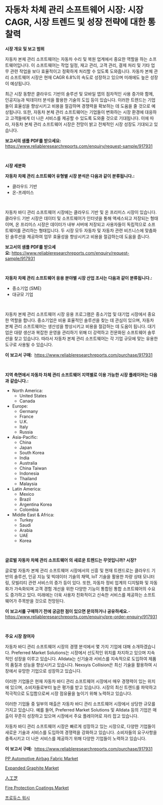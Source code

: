 <p><h1>자동차 차체 관리 소프트웨어 시장: 시장 CAGR, 시장 트렌드 및 성장 전략에 대한 통찰력</h1></p><p><strong>시장 개요 및 보고 범위</strong></p>
<p><p>자동차 본체 관리 소프트웨어는 자동차 수리 및 복원 업계에서 중요한 역할을 하는 소프트웨어입니다. 이 소프트웨어는 작업 일정, 재고 관리, 고객 관리, 결제 처리 및 기타 업무 관련 작업을 보다 효율적이고 정확하게 처리할 수 있도록 도와줍니다. 자동차 본체 관리 소프트웨어 시장은 현재 CAGR 6.8%의 속도로 성장하고 있으며 미래에도 높은 성장이 예상됩니다. </p><p>최근 시장 동향은 클라우드 기반의 솔루션 및 모바일 앱의 점차적인 사용 증가와 함께, 인공지능과 빅데이터 분석을 활용한 기술의 도입 등이 있습니다. 이러한 트렌드는 기업들이 효율성을 향상시키고 비용을 절감하며 경쟁력을 확보하는 데 도움을 줄 것으로 예상됩니다. 또한, 자동차 본체 관리 소프트웨어는 기업들이 변화하는 시장 환경에 대응하고 고객들에게 더 나은 서비스를 제공할 수 있도록 도와줄 것으로 기대됩니다. 이에 따라, 자동차 본체 관리 소프트웨어 시장은 전망이 밝고 전체적인 시장 성장도 기대되고 있습니다.</p></p>
<p><strong>보고서의 샘플 PDF를 받으세요:</strong> <a href="https://www.reliableresearchreports.com/enquiry/request-sample/917931">https://www.reliableresearchreports.com/enquiry/request-sample/917931</a></p>
<p>&nbsp;</p>
<p><strong>시장 세분화</strong></p>
<p><strong>자동차 차체 관리 소프트웨어 유형별 시장 분석은 다음과 같이 분류됩니다.:</strong></p>
<p><ul><li>클라우드 기반</li><li>온-프레미스</li></ul></p>
<p>&nbsp;</p>
<p><p>자동차 바디 관리 소프트웨어 시장에는 클라우드 기반 및 온 프리미스 시장이 있습니다. 클라우드 기반 시장은 데이터 및 소프트웨어가 인터넷을 통해 액세스되고 저장되는 형태이며, 온 프리미스 시장은 데이터가 내부 서버에 저장되고 사용자들이 독립적으로 소프트웨어를 관리하는 형태입니다. 두 시장 모두 자동차 및 자동차 관련 비즈니스에 맞춤화된 솔루션을 제공하여 업무 효율성을 향상시키고 비용을 절감하는데 도움을 줍니다.</p></p>
<p><strong>보고서의 샘플 PDF를 받으세요:</strong>&nbsp;<a href="https://www.reliableresearchreports.com/enquiry/request-sample/917931">https://www.reliableresearchreports.com/enquiry/request-sample/917931</a></p>
<p>&nbsp;</p>
<p><strong> 자동차 차체 관리 소프트웨어 응용 분야별 시장 산업 조사는 다음과 같이 분류됩니다.:</strong></p>
<p><ul><li>중소기업 (SME)</li><li>대규모 기업</li></ul></p>
<p>&nbsp;</p>
<p><p>자동차 본체 관리 소프트웨어 시장 응용 프로그램은 중소기업 및 대기업 시장에서 중요한 역할을 합니다. 중소기업은 비용 효율적인 솔루션을 찾는 데 관심이 있으며, 자동차 본체 관리 소프트웨어는 생산성을 향상시키고 비용을 절감하는 데 도움이 됩니다. 대기업은 대량 생산과 복잡한 운영을 관리하기 위해 더 강력하고 전문화된 소프트웨어 솔루션을 찾고 있습니다. 따라서 자동차 본체 관리 소프트웨어는 각 기업 규모에 맞는 유용한 도구로 사용될 수 있습니다.</p></p>
<p><strong>이 보고서 구매:</strong>&nbsp; <a href="https://www.reliableresearchreports.com/purchase/917931">https://www.reliableresearchreports.com/purchase/917931</a></p>
<p>&nbsp;</p>
<p><strong>지역 측면에서 자동차 차체 관리 소프트웨어 지역별로 이용 가능한 시장 플레이어는 다음과 같습니다.:</strong></p>
<p><ul>
    <li>
        North America:
        <ul>
            <li>United States</li>
            <li>Canada</li>
        </ul>
    </li>
    <li>
        Europe:
        <ul>
            <li>Germany</li>
            <li>France</li>
            <li>U.K.</li>
            <li>Italy</li>
            <li>Russia</li>
        </ul>
    </li>
    <li>
        Asia-Pacific:
        <ul>
            <li>China</li>
            <li>Japan</li>
            <li>South Korea</li>
            <li>India</li>
            <li>Australia</li>
            <li>China Taiwan</li>
            <li>Indonesia</li>
            <li>Thailand</li>
            <li>Malaysia</li>
        </ul>
    </li>
    <li>
        Latin America:
        <ul>
            <li>Mexico</li>
            <li>Brazil</li>
            <li>Argentina Korea</li>
            <li>Colombia</li>
        </ul>
    </li>
    <li>
        Middle East & Africa:
        <ul>
            <li>Turkey</li>
            <li>Saudi</li>
            <li>Arabia</li>
            <li>UAE</li>
            <li>Korea</li>
        </ul>
    </li>
    </ul></p>
<p>&nbsp;</p>
<p><strong>글로벌 자동차 차체 관리 소프트웨어 의 새로운 트렌드는 무엇입니까? 시장?</strong></p>
<p><p>글로벌 자동차 본체 관리 소프트웨어 시장에서의 신흥 및 현재 트렌드로는 클라우드 기반의 솔루션, 인공 지능 및 빅데이터 기술의 채택, IoT 기술을 활용한 차량 상태 모니터링, 모빌리티 관련 서비스의 증가 등이 있다. 또한, 자동차 정비 업계의 디지털화 및 자동화가 가속화되며 고객 경험 개선을 위한 다양한 기능이 통합된 통합 소프트웨어의 수요도 증가하고 있다. 미래에는 더욱 사용자 친화적이고 신속한 서비스를 제공하는 소프트웨어가 주목받을 것으로 전망된다.</p></p>
<p><strong>이 보고서를 구매하기 전에 궁금한 점이 있으면 문의하거나 공유하세요.</strong>- <a href="https://www.reliableresearchreports.com/enquiry/pre-order-enquiry/917931">https://www.reliableresearchreports.com/enquiry/pre-order-enquiry/917931</a></p>
<p>&nbsp;</p>
<p><strong>주요 시장 참여자</strong></p>
<p><p>자동차 바디 관리 소프트웨어 시장의 경쟁 분석에서 몇 가지 기업에 대해 소개하겠습니다. Preferred Market Solutions는 시장에서 선도적인 위치를 차지하고 있으며 지속적인 성장을 이루고 있습니다. Alldata는 신기술과 서비스를 지속적으로 도입하여 제품의 품질과 성능을 향상시키고 있습니다. Nexsyis Collision은 최신 기술을 활용하여 시장에서 유망한 기업으로 성장하고 있습니다.</p><p>이러한 기업들은 현재 자동차 바디 관리 소프트웨어 시장에서 매우 경쟁력이 있는 위치에 있으며, 소비자들로부터 높은 평가를 받고 있습니다. 시장의 최신 트렌드를 파악하고 적극적으로 도입함으로써 시장 점유율을 높이기 위해 노력하고 있습니다.</p><p>이러한 기업들 중 일부의 매출은 자동차 바디 관리 소프트웨어 시장에서 상당한 규모를 가지고 있습니다. 예를 들어, Preferred Market Solutions 및 Alldata 등의 기업은 매출이 꾸준히 성장하고 있으며 시장에서 주요 플레이어로 자리 잡고 있습니다.</p><p>자동차 바디 관리 소프트웨어 시장은 빠르게 성장하고 있는 시장으로, 다양한 기업들이 새로운 기술과 서비스를 도입하여 경쟁력을 강화하고 있습니다. 소비자들의 요구사항을 충족시키고 더 나은 서비스를 제공하기 위해 다양한 기업들이 노력하고 있습니다.</p></p>
<p><strong>이 보고서 구매:</strong>&nbsp;&nbsp;<a href="https://www.reliableresearchreports.com/purchase/917931">https://www.reliableresearchreports.com/purchase/917931</a></p>
<p><p><a href="https://picayune-night-cbd.notion.site/Global-PP-Automotive-Airbag-Fabric-Market-by-Types-Applications-and-Major-Players-with-Regional-G-96d77275c2ad4797be6c0546615a1935">PP Automotive Airbag Fabric Market</a></p><p><a href="https://view.publitas.com/reportprime-1/expanded-graphite-market-size-growth-and-forecast-from-2024-2031/">Expanded Graphite Market</a></p><p><a href="https://medium.com/@tilico28/%E4%BA%BA%E5%B7%A5%E8%8A%9D%E5%B8%82%E5%A0%B4-%E5%B8%82%E5%A0%B4cagr-%E5%B8%82%E5%A0%B4%E5%8B%95%E5%90%91-%E3%81%8A%E3%82%88%E3%81%B3%E6%88%90%E9%95%B7%E6%88%A6%E7%95%A5%E3%81%AB%E9%96%A2%E3%81%99%E3%82%8B%E6%B4%9E%E5%AF%9F-96422a28e76e">人工芝</a></p><p><a href="https://view.publitas.com/reportprime-1/fire-protection-coatings-market-research-report-provides-thorough-industry-overview-which-offers-an-in-depth-analysis-of-product-trends-and-new-market-divisions/">Fire Protection Coatings Market</a></p><p><a href="https://medium.com/@nenoworleyg3rknpg0vak2pcs/%ED%94%84%EB%A1%9C%EB%93%80%EC%8A%A4-%EC%9B%8C%EC%8B%9C-%EC%8B%9C%EC%9E%A5-%EB%B6%84%EC%84%9D-%EA%B8%80%EB%A1%9C%EB%B2%8C-%EC%82%B0%EC%97%85-%EC%A0%84%EB%A7%9D%EA%B3%BC-%EC%98%88%EC%B8%A1-2024%EB%85%84%EB%B6%80%ED%84%B0-2031%EB%85%84-ba13e42c06e7">프로듀스 워시</a></p></p>

